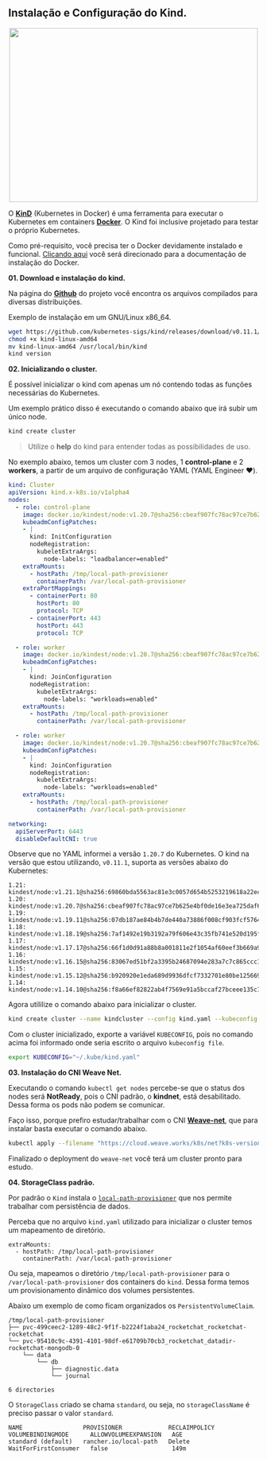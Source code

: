 ## Instalação e Configuração do Kind.

<p align="center">
  <img width="500" height="350" src="https://d33wubrfki0l68.cloudfront.net/d0c94836ab5b896f29728f3c4798054539303799/9f948/logo/logo.png">
</p>

O [**KinD**](https://kind.sigs.k8s.io/) (Kubernetes in Docker) é uma ferramenta para executar o Kubernetes em containers [**Docker**](https://docs.docker.com/). O Kind foi inclusive projetado para testar o próprio Kubernetes.

Como pré-requisito, você precisa ter o Docker devidamente instalado e funcional. [Clicando aqui](https://docs.docker.com/get-docker/) você será direcionado para a documentação de instalação do Docker.

**01. Download e instalação do kind.**

Na página do [**Github**](https://github.com/kubernetes-sigs/kind/releases) do projeto você encontra os arquivos compilados para diversas distribuições.

Exemplo de instalação em um GNU/Linux x86_64.

```bash
wget https://github.com/kubernetes-sigs/kind/releases/download/v0.11.1/kind-linux-amd64
chmod +x kind-linux-amd64
mv kind-linux-amd64 /usr/local/bin/kind
kind version
```

**02. Inicializando o cluster.**

É possível inicializar o kind com apenas um nó contendo todas as funções necessárias do Kubernetes.

Um exemplo prático disso é executando o comando abaixo que irá subir um único node.

```bash
kind create cluster
```
> Utilize o **help** do kind para entender todas as possibilidades de uso.

No exemplo abaixo, temos um cluster com 3 nodes, 1 **control-plane** e 2 **workers**, a partir de um arquivo de configuração YAML (YAML Engineer ❤️).

```yaml
kind: Cluster
apiVersion: kind.x-k8s.io/v1alpha4
nodes:
  - role: control-plane
    image: docker.io/kindest/node:v1.20.7@sha256:cbeaf907fc78ac97ce7b625e4bf0de16e3ea725daf6b04f930bd14c67c671ff9
    kubeadmConfigPatches:
    - |
      kind: InitConfiguration
      nodeRegistration:
        kubeletExtraArgs:
          node-labels: "loadbalancer=enabled"
    extraMounts:
      - hostPath: /tmp/local-path-provisioner
        containerPath: /var/local-path-provisioner
    extraPortMappings:
      - containerPort: 80
        hostPort: 80
        protocol: TCP
      - containerPort: 443
        hostPort: 443
        protocol: TCP

  - role: worker
    image: docker.io/kindest/node:v1.20.7@sha256:cbeaf907fc78ac97ce7b625e4bf0de16e3ea725daf6b04f930bd14c67c671ff9
    kubeadmConfigPatches:
    - |
      kind: JoinConfiguration
      nodeRegistration:
        kubeletExtraArgs:
          node-labels: "workloads=enabled"
    extraMounts:
      - hostPath: /tmp/local-path-provisioner
        containerPath: /var/local-path-provisioner

  - role: worker
    image: docker.io/kindest/node:v1.20.7@sha256:cbeaf907fc78ac97ce7b625e4bf0de16e3ea725daf6b04f930bd14c67c671ff9
    kubeadmConfigPatches:
    - |
      kind: JoinConfiguration
      nodeRegistration:
        kubeletExtraArgs:
          node-labels: "workloads=enabled"
    extraMounts:
      - hostPath: /tmp/local-path-provisioner
        containerPath: /var/local-path-provisioner

networking:
  apiServerPort: 6443
  disableDefaultCNI: true
```

Observe que no YAML informei a versão `1.20.7` do Kubernetes. O kind na versão que estou utilizando, `v0.11.1`, suporta as versões abaixo do Kubernetes:
```
1.21: kindest/node:v1.21.1@sha256:69860bda5563ac81e3c0057d654b5253219618a22ec3a346306239bba8cfa1a6
1.20: kindest/node:v1.20.7@sha256:cbeaf907fc78ac97ce7b625e4bf0de16e3ea725daf6b04f930bd14c67c671ff9
1.19: kindest/node:v1.19.11@sha256:07db187ae84b4b7de440a73886f008cf903fcf5764ba8106a9fd5243d6f32729
1.18: kindest/node:v1.18.19@sha256:7af1492e19b3192a79f606e43c35fb741e520d195f96399284515f077b3b622c
1.17: kindest/node:v1.17.17@sha256:66f1d0d91a88b8a001811e2f1054af60eef3b669a9a74f9b6db871f2f1eeed00
1.16: kindest/node:v1.16.15@sha256:83067ed51bf2a3395b24687094e283a7c7c865ccc12a8b1d7aa673ba0c5e8861
1.15: kindest/node:v1.15.12@sha256:b920920e1eda689d9936dfcf7332701e80be12566999152626b2c9d730397a95
1.14: kindest/node:v1.14.10@sha256:f8a66ef82822ab4f7569e91a5bccaf27bceee135c1457c512e54de8c6f7219f8
```

Agora utililize o comando abaixo para inicializar o cluster.

```bash
kind create cluster --name kindcluster --config kind.yaml --kubeconfig ~/.kube/kind.yaml
```

Com o cluster inicializado, exporte a variável `KUBECONFIG`, pois no comando acima foi informado onde seria escrito o arquivo `kubeconfig file`.
```bash
export KUBECONFIG="~/.kube/kind.yaml"
```

**03. Instalação do CNI Weave Net.**

Executando o comando ```kubectl get nodes``` percebe-se que o status dos nodes será **NotReady**, pois o CNI padrão, o **kindnet**, está desabilitado. Dessa forma os pods não podem se comunicar.

Faço isso, porque prefiro estudar/trabalhar com o CNI [**Weave-net**](https://www.weave.works/docs/net/latest/kubernetes/kube-addon/), que para instalar basta executar o comando abaixo.

```bash
kubectl apply --filename "https://cloud.weave.works/k8s/net?k8s-version=$(kubectl version | base64 | tr -d '\n')"
```
Finalizado o deployment do `weave-net` você terá um cluster pronto para estudo.

**04. StorageClass padrão.**

Por padrão o `Kind` instala o [`local-path-provisioner`](https://github.com/rancher/local-path-provisioner) que nos permite trabalhar com persistência de dados.

Perceba que no arquivo `kind.yaml` utilizado para inicializar o cluster temos um mapeamento de diretório.

```
extraMounts:
  - hostPath: /tmp/local-path-provisioner
    containerPath: /var/local-path-provisioner
```

Ou seja, mapeamos o diretório `/tmp/local-path-provisioner` para o `/var/local-path-provisioner` dos containers do `kind`. Dessa forma temos um provisionamento dinâmico dos volumes persistentes.

Abaixo um exemplo de como ficam organizados os `PersistentVolumeClaim`.
```
/tmp/local-path-provisioner
├── pvc-499ceec2-1289-48c2-9f1f-b2224f1aba24_rocketchat_rocketchat-rocketchat
└── pvc-95410c9c-4391-4101-98df-e61709b70cb3_rocketchat_datadir-rocketchat-mongodb-0
    └── data
        └── db
            ├── diagnostic.data
            └── journal

6 directories
```

O `StorageClass` criado se chama `standard`, ou seja, no `storageClassName` é preciso passar o valor `standard`.

```
NAME                 PROVISIONER             RECLAIMPOLICY   VOLUMEBINDINGMODE      ALLOWVOLUMEEXPANSION   AGE
standard (default)   rancher.io/local-path   Delete          WaitForFirstConsumer   false                  149m
```